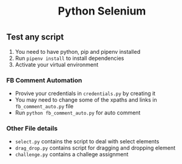 <h1 style="text-align:center">Python Selenium<h1>

## Test any script
1. You need to have python, pip and pipenv installed
2. Run `pipenv install` to install dependencies
3. Activate your virtual environment

### FB Comment Automation
- Provive your credentials in `credentials.py` by creating it
- You may need to change some of the xpaths and links in `fb_comment_auto.py` file
- Run `python fb_comment_auto.py` for auto comment


### Other File details
- `select.py` contains the script to deal with select elements
- `drag_drop.py` contains script for dragging and dropping element
- `challenge.py` contains a challege assignment